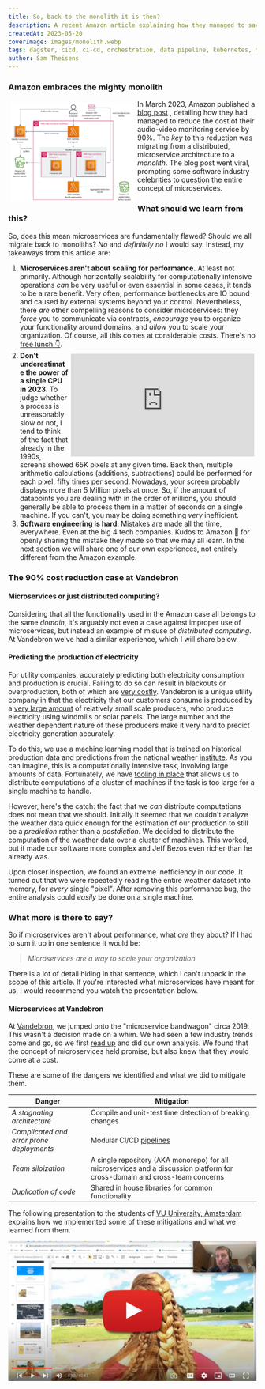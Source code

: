 ```yaml
---
title: So, back to the monolith it is then?
description: A recent Amazon article explaining how they managed to save costs by merging some of their services has lead some to question the value of microservices. What is our take?
createdAt: 2023-05-20
coverImage: images/monolith.webp
tags: dagster, cicd, ci-cd, orchestration, data pipeline, kubernetes, migration, helm, ansible
author: Sam Theisens
---
```



### Amazon embraces the mighty monolith

<img src="/images/step-functions.webp" alt="image alt text" style="width: 50%; float: left; padding: 5px;" />

In March 2023, Amazon published a [blog post](https://www.primevideotech.com/video-streaming/scaling-up-the-prime-video-audio-video-monitoring-service-and-reducing-costs-by-90)
, detailing how they had managed to reduce the cost of their audio-video monitoring service by 90%.
The _key_ to this reduction was migrating from a distributed, microservice architecture to a _monolith_.
The blog post went viral, prompting some software industry celebrities to 
[question](https://world.hey.com/dhh/even-amazon-can-t-make-sense-of-serverless-or-microservices-59625580) the entire concept of microservices.

### What should we learn from this?

So, does this mean microservices are fundamentally flawed? Should we all migrate back to monoliths?
_No_ and _definitely no_ I would say. Instead, my takeaways from this article are:

1.  **Microservices aren't about scaling for performance.** At least not primarily. Although horizontally scalability for computationally intensive operations _can_ be very useful or even essential in some cases, it tends to be a rare benefit. Very often, performance bottlenecks are IO bound and caused by external systems beyond your control. Nevertheless, there _are_ other compelling reasons to consider microservices: they _force_ you to communicate via contracts, _encourage_ you to organize your functionality around domains, and _allow_ you to scale your organization. Of course, all this comes at considerable costs. There's no [free lunch 👇](#presentation).
2.  <iframe width="372" height="208" src="https://www.youtube.com/embed/RC_FHNRI8Lg" title="YouTube video player" frameborder="0" allow="accelerometer; autoplay; clipboard-write; encrypted-media; gyroscope; picture-in-picture; web-share" allowfullscreen style="float: right; padding: 5px;"></iframe> <b>Don't underestimate the power of a single CPU in 2023</b>. To judge whether a process is unreasonably slow or not, I tend to think of the fact that already in the 1990s, screens showed 65K pixels at any given time. Back then, multiple arithmetic calculations (additions, subtractions) could be performed for each pixel, fifty times per second. Nowadays, your screen probably displays more than 5 Million pixels at once. So, if the amount of datapoints you are dealing with in the order of millions, you should generally be able to process them in a matter of seconds on a single machine. If you can't, you may be doing something <i>very</i> inefficient.
3.  **Software engineering is hard**. Mistakes are made all the time, everywhere. Even at the big 4 tech companies. Kudos to Amazon 👏 for openly sharing the mistake they made so that we may all learn.
In the next section we will share one of our own experiences, not entirely different from the Amazon example.

### The 90% cost reduction case at Vandebron

#### Microservices or just distributed computing?
Considering that all the functionality used in the Amazon case all belongs to the same _domain_, it's arguably not even 
a case against improper use of microservices, but instead an example of misuse of *distributed computing*. <br/>
At Vandebron we've had a similar experience, which I will share below.

#### Predicting the production of electricity
For utility companies, accurately predicting both electricity consumption and production is crucial.
Failing to do so can result in blackouts or overproduction, both of which are [very costly](https://vandebron.nl/blog/hoe-houdt-onze-technologie-het-energienet-in-balans).
Vandebron is a unique utility company in that the electricity that our customers consume is produced by a [very large
amount](https://vandebron.nl/energiebronnen) of relatively small scale producers, who produce electricity using windmills or solar panels.
The large number and the weather dependent nature of these producers make it very hard to predict electricity generation accurately.

To do this, we use a machine learning model that is trained on historical production data 
and predictions from the national weather [institute](https://www.knmi.nl/). As you can imagine, this is a computationally intensive task, involving large amounts of data.
Fortunately, we have [tooling in place](https://www.vandebron.tech/blog/fueling-the-energy-transition-with-spark-part-1) that
allows us to distribute computations of a cluster of machines if the task is too large for a single machine to handle.

However, here's the catch: the fact that we _can_ distribute computations does not mean that we should. Initially it seemed that
we couldn't analyze the weather data quick enough for the estimation of our production to still be a _prediction_
rather than a _postdiction_. We decided to distribute the computation of the weather data over a cluster of machines.
This worked, but it made our software more complex and Jeff Bezos even richer than he already was.

Upon closer inspection, we found an extreme inefficiency in our code. It turned out that we were repeatedly reading the entire weather dataset
into memory, for _every_ single "pixel". After removing this performance bug, the entire analysis could _easily_ be done
on a single machine. 

### What more is there to say? <a id="presentation"> </a>


So if microservices aren't about performance, what _are_ they about? If I had to sum it up in one sentence It would be:
> _Microservices are a way to scale your organization_

There is a lot of detail hiding in that sentence, which I can't unpack in the scope of this article. If you're interested
what microservices have meant for us, I would recommend you watch the presentation below.


#### Microservices at Vandebron
At [Vandebron](https://vandebron.nl/), we jumped onto the "microservice bandwagon" circa 2019. This wasn't a decision
made on a whim. We had seen a few industry trends come and go, so we first [read up](https://samnewman.io/books/building_microservices_2nd_edition/)
and did our own analysis. We found that the concept of microservices held promise, but also knew that they would come at a cost.

These are some of the dangers we identified and what we did to mitigate them.

| **Danger**                                | **Mitigation**                                                                                                              |
|-------------------------------------------|-----------------------------------------------------------------------------------------------------------------------------|
| _A stagnating architecture_               | Compile and unit-test time detection of breaking changes                                                                    |
| _Complicated and error prone deployments_ | Modular CI/CD [pipelines](https://github.com/Vandebron/mpyl)                                                                |
| _Team siloization_                        | A single repository (AKA monorepo) for all microservices and a discussion platform for cross-domain and cross-team concerns |
| _Duplication of code_                     | Shared in house libraries for common functionality                                                                          |



The following presentation to the students of [VU University, Amsterdam](https://vu.nl/) explains how we implemented
some of these mitigations and what we learned from them.

[![Presentation about micro services to students of VU Amsterdam](/images/play_presentation.webp)](https://youtu.be/HDs-pCsEzKM)

